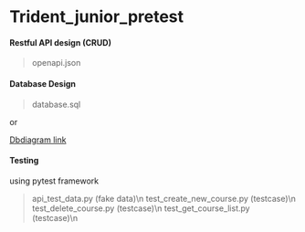 # Trident_junior_pretest
#### Restful API design (CRUD)
> openapi.json
#### Database Design
> database.sql

or

[Dbdiagram link](https://dbdiagram.io/d/66be32838b4bb5230e3a4d29)

#### Testing
using pytest framework
> api_test_data.py (fake data)\n
> test_create_new_course.py (testcase)\n
> test_delete_course.py (testcase)\n
> test_get_course_list.py (testcase)\n

